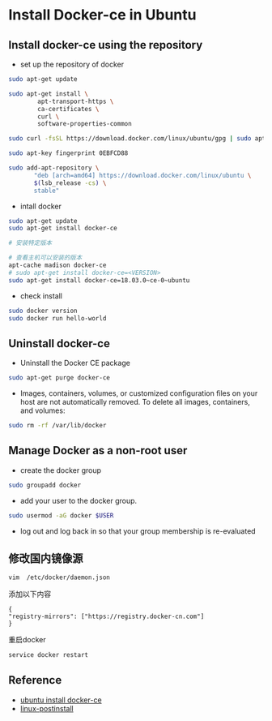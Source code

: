 # Install Docker-ce in Ubuntu

## Install docker-ce using the repository

- set up the repository of docker

```bash
sudo apt-get update
```

```bash
sudo apt-get install \
        apt-transport-https \
        ca-certificates \
        curl \
        software-properties-common
```

```bash
sudo curl -fsSL https://download.docker.com/linux/ubuntu/gpg | sudo apt-key add -
```

```bash
sudo apt-key fingerprint 0EBFCD88
```

```bash
sudo add-apt-repository \
       "deb [arch=amd64] https://download.docker.com/linux/ubuntu \
       $(lsb_release -cs) \
       stable"
```

- intall docker

```bash
sudo apt-get update
sudo apt-get install docker-ce
```

```bash
# 安装特定版本

# 查看主机可以安装的版本
apt-cache madison docker-ce
# sudo apt-get install docker-ce=<VERSION>
sudo apt-get install docker-ce=18.03.0~ce-0~ubuntu
```

- check install

```bash
sudo docker version
sudo docker run hello-world
```

## Uninstall docker-ce

- Uninstall the Docker CE package

```bash
sudo apt-get purge docker-ce
```

- Images, containers, volumes, or customized configuration files on your host are not automatically removed. To delete all images, containers, and volumes:

```bash
sudo rm -rf /var/lib/docker
```

## Manage Docker as a non-root user

- create the docker group

```bash
sudo groupadd docker
```

- add your user to the docker group.

```bash
sudo usermod -aG docker $USER
```

- log out and log back in so that your group membership is re-evaluated

## 修改国内镜像源

```bash
vim  /etc/docker/daemon.json
```

添加以下内容

```vim
{
"registry-mirrors": ["https://registry.docker-cn.com"]
}
```

重启docker

```bash
service docker restart
```

## Reference

- [ubuntu install docker-ce](https://docs.docker.com/install/linux/docker-ce/ubuntu/)
- [linux-postinstall](https://docs.docker.com/install/linux/linux-postinstall/)
